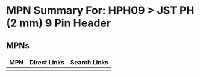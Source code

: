 



# MPN Summary For: HPH09 > JST PH (2 mm) 9 Pin Header

## MPNs
  

|MPN|Direct Links|Search Links|
| :--- | :--- | :--- |
||||
